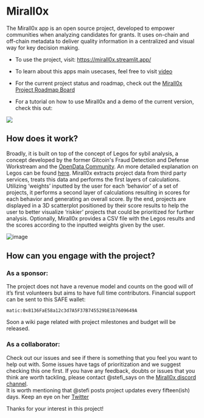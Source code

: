 # Mirall0x

The Mirall0x app is an open source project, developed to empower communities when analyzing candidates for grants. It uses on-chain and off-chain metadata to deliver quality information in a centralized and visual way for key decision making.  

- To use the project, visit: https://mirall0x.streamlit.app/

- To learn about this apps main usecases, feel free to visit [video](https://www.loom.com/share/de5f3595d12e494492d06e82ddf18694?sid=79c87ed2-53ca-4997-96d9-8e10bf439eef)
  
- For the current project status and roadmap, check out the [Mirall0x Project Roadmap Board](https://miro.com/app/board/uXjVM102fu8=/?share_link_id=463572857130)  

- For a tutorial on how to use Mirall0x and a demo of the current version, check this out: 

[<img src="https://cdn.loom.com/sessions/thumbnails/1d4af7c2cdb64cc7bae0de4f8ae494dc-with-play.gif">](https://www.loom.com/share/1d4af7c2cdb64cc7bae0de4f8ae494dc?sid=f975e770-13f3-4eda-b6a0-51a7aa28ee40)

  

## How does it work?    
Broadly, it is built on top of the concept of Legos for sybil analysis, a concept developed by the former Gitcoin's Fraud Detection and Defense Workstream and the [OpenData Community](https://opendatacommunity.org/). An more detailed explanation on Legos can be found [here](https://opendatacommunity.org/docs/legos). 
Mirall0x extracts project data from third party services, treats this data and performs the first layers of calculations. Utilizing ‘weights’ inputted by the user for each ‘behavior’ of a set of  projects, it performs a second layer of calculations resulting in scores for each behavior and generating an overall score. By the end, projects are displayed in a 3D scatterplot positioned by their score results to help the user to better visualize ‘riskier’ projects that could be prioritized for further analysis. Optionally, Mirall0x provides a CSV file with the Legos results and the scores according to the inputted weights given by the user. 

 ![image](https://github.com/OpenDataforWeb3/Mirall0x/assets/25551810/0aba14f2-7479-4fd5-8b21-a33f7288ce11)

## How can you engage with the project?   

### As a sponsor:  
The project does not have a revenue model and counts on the good will of it’s first volunteers but aims to have full time contributors. 
Financial support can be sent to this SAFE wallet:   
  
`matic:0x8136FaE58a12c3d7A5F37B745529bE1b7609649A`  
  
Soon a wiki page related with project milestones and budget  will be released. 

### As a collaborator:  
Check out our issues and see if there is something that you feel you want to help out with. Some issues have tags of prioritization and we suggest checking this one first. If you have any feedback, doubts or issues that you think are worth tackling, please contact @stefi_says on the [Mirall0x discord channel](https://discord.gg/Ujy25x8e).   
It is  worth mentioning that @stefi posts project updates every fifteen(ish) days. Keep an eye on her [Twitter](https://twitter.com/stefi_says) 

Thanks for your interest in this project! 



